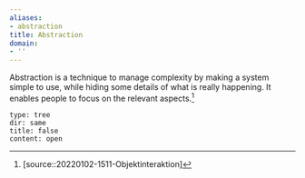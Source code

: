 ```yaml
---
aliases:
- abstraction
title: Abstraction
domain:
- ''
---
```


Abstraction is a technique to manage complexity by making a system simple to use, while hiding some details of what is really happening. It enables people to focus on the relevant aspects.[^1]

```breadcrumbs
type: tree
dir: same
title: false
content: open
```

[^1]: [source::20220102-1511-Objektinteraktion]
